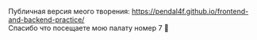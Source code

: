 Публичная версия меого творения: https://pendal4f.github.io/frontend-and-backend-practice/<br>
Спасибо что посещаете мою палату номер 7 🛌

